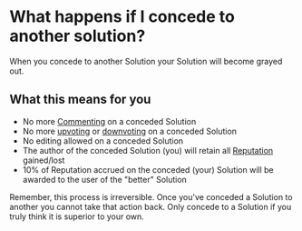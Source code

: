 # What happens if I concede to another solution? #
When you concede to another Solution your Solution will become grayed out. 

## What this means for you ##

- No more [Commenting][2] on a conceded Solution
- No more [upvoting][3] or [downvoting][4] on a conceded Solution
- No editing allowed on a conceded Solution
- The author of the conceded Solution (you) will retain all [Reputation][1] 
  gained/lost
- 10% of Reputation accrued on the conceded (your) Solution will be awarded 
  to the user of the "better" Solution 

Remember, this process is irreversible. Once you've conceded a Solution to 
another you cannot take that action back. Only concede to a Solution if you 
truly think it is superior to your own. 

[1]: /help/reputation/
[2]: /help/privileges/comment/
[3]: /help/privileges/upvote/
[4]: /help/privileges/downvote/